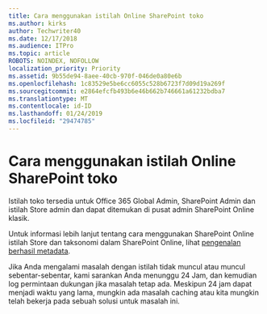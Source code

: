 ```yaml
---
title: Cara menggunakan istilah Online SharePoint toko
ms.author: kirks
author: Techwriter40
ms.date: 12/17/2018
ms.audience: ITPro
ms.topic: article
ROBOTS: NOINDEX, NOFOLLOW
localization_priority: Priority
ms.assetid: 9b55de94-8aee-40cb-970f-046de0a80e6b
ms.openlocfilehash: 1c83529e5be6cc6055c528b6723f7d09d19a269f
ms.sourcegitcommit: e2864efcfb493b6e46b662b746661a61232bdba7
ms.translationtype: MT
ms.contentlocale: id-ID
ms.lasthandoff: 01/24/2019
ms.locfileid: "29474785"
---
```

# <a name="how-to-use-the-sharepoint-online-term-store"></a>Cara menggunakan istilah Online SharePoint toko

Istilah toko tersedia untuk Office 365 Global Admin, SharePoint Admin dan istilah Store admin dan dapat ditemukan di pusat admin SharePoint Online klasik. 
  
Untuk informasi lebih lanjut tentang cara menggunakan SharePoint Online istilah Store dan taksonomi dalam SharePoint Online, lihat [pengenalan berhasil metadata](https://go.microsoft.com/fwlink/?linkid=2044674&amp;clcid=0x409).
  
Jika Anda mengalami masalah dengan istilah tidak muncul atau muncul sebentar-sebentar, kami sarankan Anda menunggu 24 Jam, dan kemudian log permintaan dukungan jika masalah tetap ada. Meskipun 24 jam dapat menjadi waktu yang lama, mungkin ada masalah caching atau kita mungkin telah bekerja pada sebuah solusi untuk masalah ini.
  

